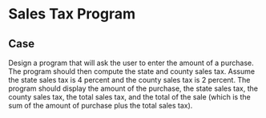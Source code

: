 # Sales Tax Program

## Case

Design a program that will ask the user to enter the amount of a purchase. The program should then compute the state and county sales tax. Assume the state sales tax is 4 percent and the county sales tax is 2 percent. The program should display the amount of the purchase, the state sales tax, the county sales tax, the total sales tax, and the total of the sale (which is the sum of the amount of purchase plus the total sales tax).
